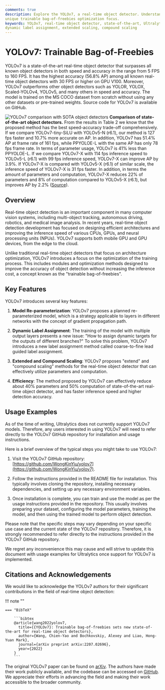 ```yaml
---
comments: true
description: Explore the YOLOv7, a real-time object detector. Understand its superior speed, impressive accuracy, and
unique trainable bag-of-freebies optimization focus.
keywords: YOLOv7, real-time object detector, state-of-the-art, Ultralytics, MS COCO dataset, model re-parameterization,
dynamic label assignment, extended scaling, compound scaling
---
```


# YOLOv7: Trainable Bag-of-Freebies

YOLOv7 is a state-of-the-art real-time object detector that surpasses all known object detectors in both speed and
accuracy in the range from 5 FPS to 160 FPS. It has the highest accuracy (56.8% AP) among all known real-time object
detectors with 30 FPS or higher on GPU V100. Moreover, YOLOv7 outperforms other object detectors such as YOLOR, YOLOX,
Scaled-YOLOv4, YOLOv5, and many others in speed and accuracy. The model is trained on the MS COCO dataset from scratch
without using any other datasets or pre-trained weights. Source code for YOLOv7 is available on GitHub.

![YOLOv7 comparison with SOTA object detectors](https://github.com/ultralytics/ultralytics/assets/26833433/5e1e0420-8122-4c79-b8d0-2860aa79af92)
**Comparison of state-of-the-art object detectors.** From the results in Table 2 we know that the proposed method has
the best speed-accuracy trade-off comprehensively. If we compare YOLOv7-tiny-SiLU with YOLOv5-N (r6.1), our method is
127 fps faster and 10.7% more accurate on AP. In addition, YOLOv7 has 51.4% AP at frame rate of 161 fps, while PPYOLOE-L
with the same AP has only 78 fps frame rate. In terms of parameter usage, YOLOv7 is 41% less than PPYOLOE-L. If we
compare YOLOv7-X with 114 fps inference speed to YOLOv5-L (r6.1) with 99 fps inference speed, YOLOv7-X can improve AP by
3.9%. If YOLOv7-X is compared with YOLOv5-X (r6.1) of similar scale, the inference speed of YOLOv7-X is 31 fps faster.
In addition, in terms the amount of parameters and computation, YOLOv7-X reduces 22% of parameters and 8% of computation
compared to YOLOv5-X (r6.1), but improves AP by 2.2% ([Source](https://arxiv.org/pdf/2207.02696.pdf)).

## Overview

Real-time object detection is an important component in many computer vision systems, including multi-object tracking,
autonomous driving, robotics, and medical image analysis. In recent years, real-time object detection development has
focused on designing efficient architectures and improving the inference speed of various CPUs, GPUs, and neural
processing units (NPUs). YOLOv7 supports both mobile GPU and GPU devices, from the edge to the cloud.

Unlike traditional real-time object detectors that focus on architecture optimization, YOLOv7 introduces a focus on the
optimization of the training process. This includes modules and optimization methods designed to improve the accuracy of
object detection without increasing the inference cost, a concept known as the "trainable bag-of-freebies".

## Key Features

YOLOv7 introduces several key features:

1. **Model Re-parameterization**: YOLOv7 proposes a planned re-parameterized model, which is a strategy applicable to
   layers in different networks with the concept of gradient propagation path.

2. **Dynamic Label Assignment**: The training of the model with multiple output layers presents a new issue: "How to
   assign dynamic targets for the outputs of different branches?" To solve this problem, YOLOv7 introduces a new label
   assignment method called coarse-to-fine lead guided label assignment.

3. **Extended and Compound Scaling**: YOLOv7 proposes "extend" and "compound scaling" methods for the real-time object
   detector that can effectively utilize parameters and computation.

4. **Efficiency**: The method proposed by YOLOv7 can effectively reduce about 40% parameters and 50% computation of
   state-of-the-art real-time object detector, and has faster inference speed and higher detection accuracy.

## Usage Examples

As of the time of writing, Ultralytics does not currently support YOLOv7 models. Therefore, any users interested in
using YOLOv7 will need to refer directly to the YOLOv7 GitHub repository for installation and usage instructions.

Here is a brief overview of the typical steps you might take to use YOLOv7:

1. Visit the YOLOv7 GitHub repository: [https://github.com/WongKinYiu/yolov7](https://github.com/WongKinYiu/yolov7).

2. Follow the instructions provided in the README file for installation. This typically involves cloning the repository,
   installing necessary dependencies, and setting up any necessary environment variables.

3. Once installation is complete, you can train and use the model as per the usage instructions provided in the
   repository. This usually involves preparing your dataset, configuring the model parameters, training the model, and
   then using the trained model to perform object detection.

Please note that the specific steps may vary depending on your specific use case and the current state of the YOLOv7
repository. Therefore, it is strongly recommended to refer directly to the instructions provided in the YOLOv7 GitHub
repository.

We regret any inconvenience this may cause and will strive to update this document with usage examples for Ultralytics
once support for YOLOv7 is implemented.

## Citations and Acknowledgements

We would like to acknowledge the YOLOv7 authors for their significant contributions in the field of real-time object
detection:

!!! note ""

    === "BibTeX"

        ```bibtex
        @article{wang2022yolov7,
          title={{YOLOv7}: Trainable bag-of-freebies sets new state-of-the-art for real-time object detectors},
          author={Wang, Chien-Yao and Bochkovskiy, Alexey and Liao, Hong-Yuan Mark},
          journal={arXiv preprint arXiv:2207.02696},
          year={2022}
        }
        ```

The original YOLOv7 paper can be found on [arXiv](https://arxiv.org/pdf/2207.02696.pdf). The authors have made their
work publicly available, and the codebase can be accessed on [GitHub](https://github.com/WongKinYiu/yolov7). We
appreciate their efforts in advancing the field and making their work accessible to the broader community.

